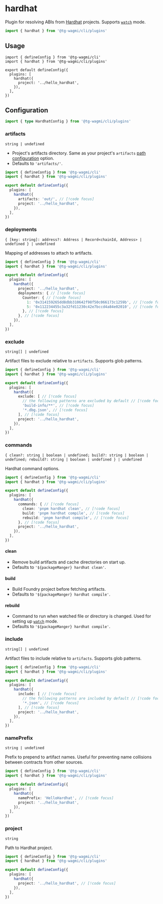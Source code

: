 # hardhat

Plugin for resolving ABIs from [Hardhat](https://hardhat.org) projects. Supports [`watch`](/cli/api/commands/generate#w-watch) mode.

```ts
import { hardhat } from '@tg-wagmi/cli/plugins'
```

## Usage

```ts{2,6-8}
import { defineConfig } from '@tg-wagmi/cli'
import { hardhat } from '@tg-wagmi/cli/plugins'

export default defineConfig({
  plugins: [
    hardhat({
      project: '../hello_hardhat',
    }),
  ],
})
```

## Configuration

```ts
import { type HardhatConfig } from '@tg-wagmi/cli/plugins'
```

### artifacts

`string | undefined`

- Project's artifacts directory. Same as your project's `artifacts` [path configuration](https://hardhat.org/hardhat-runner/docs/config#path-configuration) option.
- Defaults to `'artifacts/'`.

```ts
import { defineConfig } from '@tg-wagmi/cli'
import { hardhat } from '@tg-wagmi/cli/plugins'

export default defineConfig({
  plugins: [
    hardhat({
      artifacts: 'out/', // [!code focus]
      project: '../hello_hardhat',
    }),
  ],
})
```

### deployments

`{ [key: string]: address?: Address | Record<chainId, Address> | undefined } | undefined`

Mapping of addresses to attach to artifacts.

```ts
import { defineConfig } from '@tg-wagmi/cli'
import { hardhat } from '@tg-wagmi/cli/plugins'

export default defineConfig({
  plugins: [
    hardhat({
      project: '../hello_hardhat',
      deployments: { // [!code focus]
        Counter: { // [!code focus]
          1: '0x314159265dd8dbb310642f98f50c066173c1259b', // [!code focus]
          5: '0x112234455c3a32fd11230c42e7bccd4a84e02010', // [!code focus]
        }, // [!code focus]
      }, // [!code focus]
    }),
  ],
})
```

### exclude

`string[] | undefined`

Artifact files to exclude relative to `artifacts`. Supports glob patterns.

```ts
import { defineConfig } from '@tg-wagmi/cli'
import { hardhat } from '@tg-wagmi/cli/plugins'

export default defineConfig({
  plugins: [
    hardhat({
      exclude: [ // [!code focus]
        // the following patterns are excluded by default // [!code focus]
        'build-info/**', // [!code focus]
        '*.dbg.json', // [!code focus]
      ], // [!code focus]
      project: '../hello_hardhat',
    }),
  ],
})
```

### commands

`{ clean?: string | boolean | undefined; build?: string | boolean | undefined; rebuild?: string | boolean | undefined } | undefined`

Hardhat command options.

```ts
import { defineConfig } from '@tg-wagmi/cli'
import { hardhat } from '@tg-wagmi/cli/plugins'

export default defineConfig({
  plugins: [
    hardhat({
      commands: { // [!code focus]
        clean: 'pnpm hardhat clean', // [!code focus]
        build: 'pnpm hardhat compile', // [!code focus]
        rebuild: 'pnpm hardhat compile', // [!code focus]
      }, // [!code focus]
      project: '../hello_hardhat',
    }),
  ],
})
```

#### clean

- Remove build artifacts and cache directories on start up.
- Defaults to `'${packageManger} hardhat clean'`.

#### build

- Build Foundry project before fetching artifacts.
- Defaults to `'${packageManger} hardhat compile'`.

#### rebuild

- Command to run when watched file or directory is changed. Used for setting up [`watch`](/cli/api/commands/generate#w-watch) mode.
- Defaults to `'${packageManger} hardhat compile'`.

### include

`string[] | undefined`

Artifact files to include relative to `artifacts`. Supports glob patterns.

```ts
import { defineConfig } from '@tg-wagmi/cli'
import { hardhat } from '@tg-wagmi/cli/plugins'

export default defineConfig({
  plugins: [
    hardhat({
      include: [ // [!code focus]
        // the following patterns are included by default // [!code focus]
        '*.json', // [!code focus]
      ], // [!code focus]
      project: '../hello_hardhat',
    }),
  ],
})
```

### namePrefix

`string | undefined`

Prefix to prepend to artifact names. Useful for preventing name collisions between contracts from other sources.

```ts
import { defineConfig } from '@tg-wagmi/cli'
import { hardhat } from '@tg-wagmi/cli/plugins'

export default defineConfig({
  plugins: [
    hardhat({
      namePrefix: 'HelloHardhat', // [!code focus]
      project: '../hello_hardhat',
    }),
  ],
})
```

### project

`string`

Path to Hardhat project.

```ts
import { defineConfig } from '@tg-wagmi/cli'
import { hardhat } from '@tg-wagmi/cli/plugins'

export default defineConfig({
  plugins: [
    hardhat({
      project: '../hello_hardhat', // [!code focus]
    }),
  ],
})
```